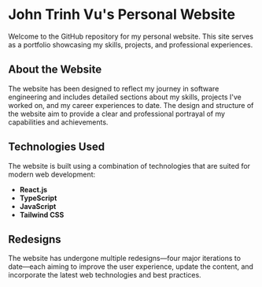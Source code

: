 # John Trinh Vu's Personal Website

Welcome to the GitHub repository for my personal website. This site serves as a portfolio showcasing my skills, projects, and professional experiences.

## About the Website

The website has been designed to reflect my journey in software engineering and includes detailed sections about my skills, projects I've worked on, and my career experiences to date. The design and structure of the website aim to provide a clear and professional portrayal of my capabilities and achievements.

## Technologies Used

The website is built using a combination of technologies that are suited for modern web development:

- **React.js** 
- **TypeScript** 
- **JavaScript** 
- **Tailwind CSS**
  
## Redesigns

The website has undergone multiple redesigns—four major iterations to date—each aiming to improve the user experience, update the content, and incorporate the latest web technologies and best practices.
